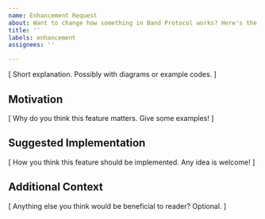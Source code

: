 ```yaml
---
name: Enhancement Request
about: Want to change how something in Band Protocol works? Here's the template!
title: ''
labels: enhancement
assignees: ''

---
```


[ Short explanation. Possibly with diagrams or example codes. ]

## Motivation
[ Why do you think this feature matters. Give some examples! ]

## Suggested Implementation
[ How you think this feature should be implemented. Any idea is welcome! ]

## Additional Context
[ Anything else you think would be beneficial to reader? Optional. ]
